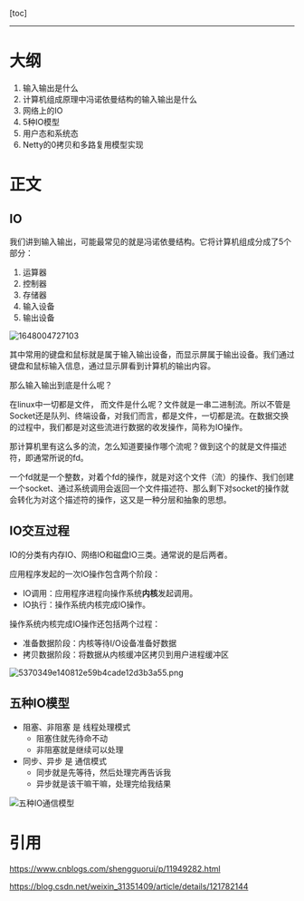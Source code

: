 [toc]

---

# 大纲

1. 输入输出是什么
2. 计算机组成原理中冯诺依曼结构的输入输出是什么
3. 网络上的IO
4. 5种IO模型
5. 用户态和系统态
6. Netty的0拷贝和多路复用模型实现



# 正文



## IO

我们讲到输入输出，可能最常见的就是冯诺依曼结构。它将计算机组成分成了5个部分：

1. 运算器
2. 控制器
3. 存储器
4. 输入设备
5. 输出设备

![1648004727103](https://smile-sxd.oss-cn-shenzhen.aliyuncs.com/smilex/images/github/大纲.assets/1648004727103.png)

其中常用的键盘和鼠标就是属于输入输出设备，而显示屏属于输出设备。我们通过键盘和鼠标输入信息，通过显示屏看到计算机的输出内容。

那么输入输出到底是什么呢？

在linux中一切都是文件， 而文件是什么呢？文件就是一串二进制流。所以不管是Socket还是队列、终端设备，对我们而言，都是文件，一切都是流。在数据交换的过程中，我们都是对这些流进行数据的收发操作，简称为IO操作。

那计算机里有这么多的流，怎么知道要操作哪个流呢？做到这个的就是文件描述符，即通常所说的fd。

一个fd就是一个整数，对着个fd的操作，就是对这个文件（流）的操作、我们创建一个socket、通过系统调用会返回一个文件描述符、那么剩下对socket的操作就会转化为对这个描述符的操作，这又是一种分层和抽象的思想。







## IO交互过程

IO的分类有内存IO、网络IO和磁盘IO三类。通常说的是后两者。

应用程序发起的一次IO操作包含两个阶段：

- IO调用：应用程序进程向操作系统**内核**发起调用。
- IO执行：操作系统内核完成IO操作。

操作系统内核完成IO操作还包括两个过程：

- 准备数据阶段：内核等待I/O设备准备好数据
- 拷贝数据阶段：将数据从内核缓冲区拷贝到用户进程缓冲区

 ![5370349e140812e59b4cade12d3b3a55.png](https://img-blog.csdnimg.cn/img_convert/5370349e140812e59b4cade12d3b3a55.png) 





## 五种IO模型

- 阻塞、非阻塞 是 线程处理模式
    - 阻塞住就先待命不动
    - 非阻塞就是继续可以处理
- 同步、异步 是 通信模式
    - 同步就是先等待，然后处理完再告诉我
    - 异步就是该干嘛干嘛，处理完给我结果

![五种IO通信模型](https://smile-sxd.oss-cn-shenzhen.aliyuncs.com/smilex/images/github/大纲.assets/五种IO通信模型-1648101128138.png)

# 引用

https://www.cnblogs.com/shengguorui/p/11949282.html

https://blog.csdn.net/weixin_31351409/article/details/121782144